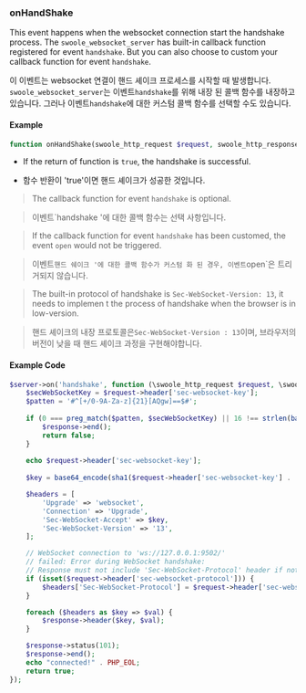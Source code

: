 ### onHandShake

This event happens when the websocket connection start the handshake process. The `swoole_websocket_server` has built-in callback function registered for event `handshake`. But you can also choose to custom your callback function for event `handshake`.

이 이벤트는 websocket 연결이 핸드 셰이크 프로세스를 시작할 때 발생합니다. `swoole_websocket_server`는 이벤트`handshake`를 위해 내장 된 콜백 함수를 내장하고 있습니다. 그러나 이벤트`handshake`에 대한 커스텀 콜백 함수를 선택할 수도 있습니다.

#### Example

```php
function onHandShake(swoole_http_request $request, swoole_http_response $response)
```

- If the return of function is `true`, the handshake is successful.

- 함수 반환이 'true'이면 핸드 셰이크가 성공한 것입니다.

> The callback function for event `handshake` is optional.

> 이벤트`handshake '에 대한 콜백 함수는 선택 사항입니다.

> If the callback function for event `handshake` has been customed, the event `open` would not be triggered. 

> 이벤트`핸드 쉐이크 '에 대한 콜백 함수가 커스텀 화 된 경우, 이벤트`open`은 트리거되지 않습니다.

> The built-in protocol of handshake is `Sec-WebSocket-Version: 13`, it needs to implemen t the process of handshake when the browser is in low-version.

> 핸드 셰이크의 내장 프로토콜은`Sec-WebSocket-Version : 13`이며, 브라우저의 버전이 낮을 때 핸드 셰이크 과정을 구현해야합니다.


#### Example Code

```php
$server->on('handshake', function (\swoole_http_request $request, \swoole_http_response $response) {
	$secWebSocketKey = $request->header['sec-websocket-key'];
	$patten = '#^[+/0-9A-Za-z]{21}[AQgw]==$#';
	
	if (0 === preg_match($patten, $secWebSocketKey) || 16 !== strlen(base64_decode($secWebSocketKey))) {
		$response->end();
		return false;
	}
	
	echo $request->header['sec-websocket-key'];
	
	$key = base64_encode(sha1($request->header['sec-websocket-key'] . '258EAFA5-E914-47DA-95CA-C5AB0DC85B11', true));

	$headers = [
		'Upgrade' => 'websocket',
		'Connection' => 'Upgrade',
		'Sec-WebSocket-Accept' => $key,
		'Sec-WebSocket-Version' => '13',
	];

	// WebSocket connection to 'ws://127.0.0.1:9502/'
	// failed: Error during WebSocket handshake:
	// Response must not include 'Sec-WebSocket-Protocol' header if not present in request: websocket
	if (isset($request->header['sec-websocket-protocol'])) {
		$headers['Sec-WebSocket-Protocol'] = $request->header['sec-websocket-protocol'];
	}

	foreach ($headers as $key => $val) {
		$response->header($key, $val);
	}

	$response->status(101);
	$response->end();
	echo "connected!" . PHP_EOL;
	return true;
});

```
